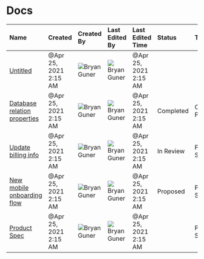 # Docs

| Name                                                                                                                | Created               | Created By                                                                                               | Last Edited By                                                                                           | Last Edited Time      | Status    | Type         |
| :------------------------------------------------------------------------------------------------------------------ | :-------------------- | :------------------------------------------------------------------------------------------------------- | :------------------------------------------------------------------------------------------------------- | :-------------------- | :-------- | :----------- |
| [Untitled](https://www.notion.so/ec79ebc722c94aa0bb45c0c9fddf0584)                                                  | @Apr 25, 2021 2:15 AM | ![](https://lh3.googleusercontent.com/a-/AOh14GhFhclieX_7cTnK6L371bcbb7cAlFuuh13S9ED7KA=s100)Bryan Guner | ![](https://lh3.googleusercontent.com/a-/AOh14GhFhclieX_7cTnK6L371bcbb7cAlFuuh13S9ED7KA=s100)Bryan Guner | @Apr 25, 2021 2:15 AM |           |              |
| [Database relation properties](https://www.notion.so/Database-relation-properties-a051b52b47804bb6bbb4d31c05457e2f) | @Apr 25, 2021 2:15 AM | ![](https://lh3.googleusercontent.com/a-/AOh14GhFhclieX_7cTnK6L371bcbb7cAlFuuh13S9ED7KA=s100)Bryan Guner | ![](https://lh3.googleusercontent.com/a-/AOh14GhFhclieX_7cTnK6L371bcbb7cAlFuuh13S9ED7KA=s100)Bryan Guner | @Apr 25, 2021 2:15 AM | Completed | One Pager    |
| [Update billing info](https://www.notion.so/Update-billing-info-655d7fa11aa9411a90fb7727f2fe3e71)                   | @Apr 25, 2021 2:15 AM | ![](https://lh3.googleusercontent.com/a-/AOh14GhFhclieX_7cTnK6L371bcbb7cAlFuuh13S9ED7KA=s100)Bryan Guner | ![](https://lh3.googleusercontent.com/a-/AOh14GhFhclieX_7cTnK6L371bcbb7cAlFuuh13S9ED7KA=s100)Bryan Guner | @Apr 25, 2021 2:15 AM | In Review | Product Spec |
| [New mobile onboarding flow](https://www.notion.so/New-mobile-onboarding-flow-e6f1a6dbf85a44e58d2975f6a87aa768)     | @Apr 25, 2021 2:15 AM | ![](https://lh3.googleusercontent.com/a-/AOh14GhFhclieX_7cTnK6L371bcbb7cAlFuuh13S9ED7KA=s100)Bryan Guner | ![](https://lh3.googleusercontent.com/a-/AOh14GhFhclieX_7cTnK6L371bcbb7cAlFuuh13S9ED7KA=s100)Bryan Guner | @Apr 25, 2021 2:15 AM | Proposed  | Product Spec |
| [Product Spec](https://www.notion.so/Product-Spec-04c46d65110b4a9e8d906d06ea4be2ef)                                 | @Apr 25, 2021 2:15 AM | ![](https://lh3.googleusercontent.com/a-/AOh14GhFhclieX_7cTnK6L371bcbb7cAlFuuh13S9ED7KA=s100)Bryan Guner | ![](https://lh3.googleusercontent.com/a-/AOh14GhFhclieX_7cTnK6L371bcbb7cAlFuuh13S9ED7KA=s100)Bryan Guner | @Apr 25, 2021 2:15 AM |           | Product Spec |
